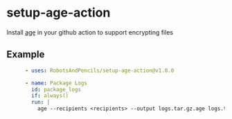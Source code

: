 # setup-age-action

Install [aɡe̞](https://github.com/FiloSottile/age) in your github action
to support encrypting files

## Example

```yaml
      - uses: RobotsAndPencils/setup-age-action@v1.0.0

      - name: Package Logs
        id: package_logs
        if: always()
        run: |
          age --recipients <recipients> --output logs.tar.gz.age logs.tar.gz
```
